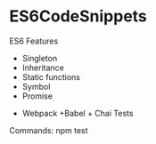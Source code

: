 # ES6CodeSnippets
ES6 Features 
- Singleton 
- Inheritance 
- Static functions 
- Symbol
- Promise

+ Webpack +Babel + Chai Tests

Commands:
npm test
